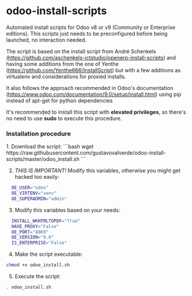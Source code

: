 # odoo-install-scripts
Automated install scripts for Odoo v8 or v9 (Community or Enterprise editions). This scripts just needs to be preconfigured before being launched, no interaction needed. 

The script is based on the install script from André Schenkels (https://github.com/aschenkels-ictstudio/openerp-install-scripts) and having some additions from the one of Yenthe (https://github.com/Yenthe666/InstallScript) but with a few additions as virtualenv and considerations for proxied installs. 

It also follows the approach recommended in Odoo's documentation (https://www.odoo.com/documentation/9.0/setup/install.html) using pip instead of apt-get for python dependencies

It's recommended to install this script with **elevated privileges**, so there's no need to use **sudo** to execute this procedure.

<h3>Installation procedure</h3>
1. Download the script:
```bash
wget https://raw.githubusercontent.com/gustavovalverde/odoo-install-scripts/master/odoo_install.sh
```

2. *THIS IS IMPORTANT!* Modify this variables, otherwise you might get hacked too easily:
```bash
  OE_USER="odoo"
  OE_VIRTENV="venv"
  OE_SUPERADMIN="admin"
```

3. Modify this variables based on your needs:
```bash
  INSTALL_WKHTMLTOPDF="True"
  HAVE_PROXY="False" 
  OE_PORT="8069"
  OE_VERSION="9.0"
  IS_ENTERPRISE="False"
```

4. Make the script executable:
```bash
chmod +x odoo_install.sh
```

5. Execute the script:
```bash
. odoo_install.sh
```
